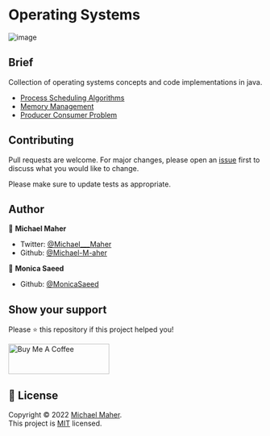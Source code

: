 # Operating Systems

![image](https://www.ionos.com/digitalguide/fileadmin/DigitalGuide/Teaser/operating-system-t.jpg)

## Brief
Collection of operating systems concepts and code implementations in java.

- [Process Scheduling Algorithms](https://github.com/Michael-M-aher/Operating-Systems/tree/main/Process-Scheduling)
- [Memory Management](https://github.com/Michael-M-aher/Operating-Systems/tree/main/Memory-Management)
- [Producer Consumer Problem](https://github.com/Michael-M-aher/Operating-Systems/tree/main/PrimeNumbers)

## Contributing
Pull requests are welcome. For major changes, please open an [issue](https://github.com/Michael-M-aher/Operating-Systems/issues) first to discuss what you would like to change.

Please make sure to update tests as appropriate.


## Author

👤 **Michael Maher**

- Twitter: [@Michael___Maher](https://twitter.com/Michael___Maher)
- Github: [@Michael-M-aher](https://github.com/Michael-M-aher)

👤 **Monica Saeed**

- Github: [@MonicaSaeed](https://github.com/MonicaSaeed)

## Show your support

Please ⭐️ this repository if this project helped you!

<a href="https://www.buymeacoffee.com/michael.maher" target="_blank"><img src="https://cdn.buymeacoffee.com/buttons/v2/default-yellow.png" alt="Buy Me A Coffee" height="60px" width="200" ></a>

## 📝 License

Copyright © 2022 [Michael Maher](https://github.com/Michael-M-aher).<br />
This project is [MIT](https://github.com/Michael-M-aher/Operating-Systems/blob/main/LICENSE) licensed.

